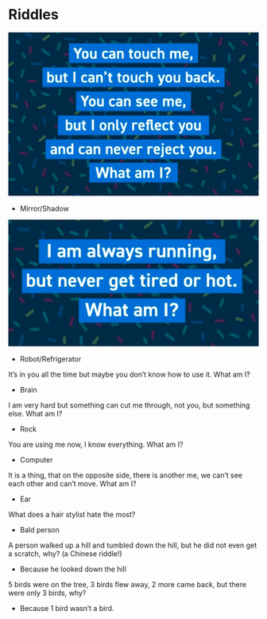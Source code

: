 # Riddles

![Riddle 1](/images/riddles-1.jpg "Riddle 1")
* Mirror/Shadow

![Riddle 2](/images/riddles-2.jpg "Riddle 2")
* Robot/Refrigerator 

It’s in you all the time but maybe you don’t know how to use it.
What am I?
* Brain

I am very hard but something can cut me through, not you, but something else. What am I?
* Rock

You are using me now, I know everything. What am I?
* Computer

It is a thing, that on the opposite side, there is another me, we can’t see each other and can’t move. What am I?
* Ear

What does a hair stylist hate the most?
* Bald person

A person walked up a hill and tumbled down the hill, but he did not even get a scratch, why? (a Chinese riddle!)
* Because he looked down the hill

5 birds were on the tree, 3 birds flew away, 2 more came back, but there were only 3 birds, why?
* Because 1 bird wasn’t a bird.
